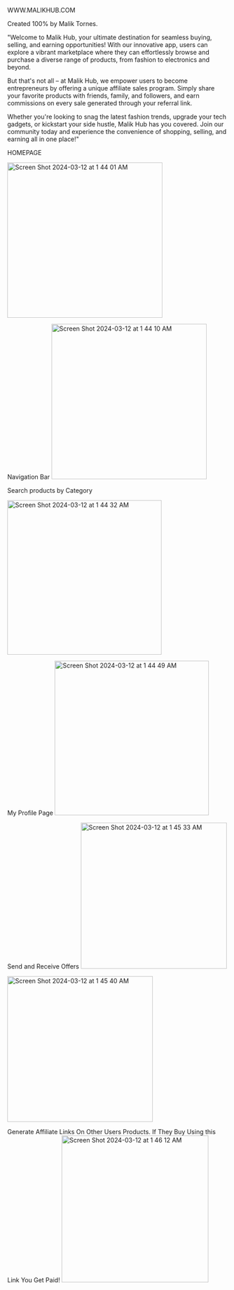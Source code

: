 WWW.MALIKHUB.COM

Created 100% by Malik Tornes.

"Welcome to Malik Hub, your ultimate destination for seamless buying, selling, and earning opportunities! With our innovative app, users can explore a vibrant marketplace where they can effortlessly browse and purchase a diverse range of products, from fashion to electronics and beyond.

But that's not all – at Malik Hub, we empower users to become entrepreneurs by offering a unique affiliate sales program. Simply share your favorite products with friends, family, and followers, and earn commissions on every sale generated through your referral link.

Whether you're looking to snag the latest fashion trends, upgrade your tech gadgets, or kickstart your side hustle, Malik Hub has you covered. Join our community today and experience the convenience of shopping, selling, and earning all in one place!"


HOMEPAGE

<img width="354" alt="Screen Shot 2024-03-12 at 1 44 01 AM" src="https://github.com/malikdreamy/malikhub/assets/119153047/7cb91d32-f73d-4e3e-aff4-d617ecbcf3df">

Navigation Bar
<img width="354" alt="Screen Shot 2024-03-12 at 1 44 10 AM" src="https://github.com/malikdreamy/malikhub/assets/119153047/02e5281c-68bd-451e-a26f-fca3f0d5a523">

Search products by Category

<img width="352" alt="Screen Shot 2024-03-12 at 1 44 32 AM" src="https://github.com/malikdreamy/malikhub/assets/119153047/11077ae1-da34-449b-9dae-a974b1be36f1">

My Profile Page
<img width="352" alt="Screen Shot 2024-03-12 at 1 44 49 AM" src="https://github.com/malikdreamy/malikhub/assets/119153047/a2ad2bd2-6b6f-4543-bd74-d4fe30df991e">

Send and Receive Offers
<img width="333" alt="Screen Shot 2024-03-12 at 1 45 33 AM" src="https://github.com/malikdreamy/malikhub/assets/119153047/93f3858d-5c79-464b-b9b3-d6a308c60219">

<img width="332" alt="Screen Shot 2024-03-12 at 1 45 40 AM" src="https://github.com/malikdreamy/malikhub/assets/119153047/9ba9fe2a-0615-4af1-82ba-5fa26c9c24bd">


Generate Affiliate Links On Other Users Products. If They Buy Using this Link You Get Paid!
<img width="335" alt="Screen Shot 2024-03-12 at 1 46 12 AM" src="https://github.com/malikdreamy/malikhub/assets/119153047/46813fa7-7ac6-43d4-863f-a71bef72adf5">




